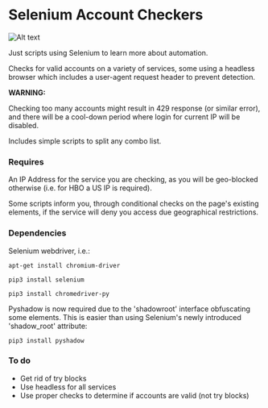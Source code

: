 # Selenium Account Checkers

![Alt text](assets/hbo.png "HBO max Checker")

Just scripts using Selenium to learn more about automation. 

Checks for valid accounts on a variety of services, some using a headless browser which includes a user-agent request header to prevent detection.

**WARNING:**

Checking too many accounts might result in 429 response (or similar error), and there will be a cool-down period where login for current IP will be disabled.

Includes simple scripts to split any combo list.

### Requires ###

An IP Address for the service you are checking, as you will be geo-blocked otherwise (i.e. for HBO a US IP is required).

Some scripts inform you, through conditional checks on the page's existing elements, if the service will deny you access due geographical restrictions.

### Dependencies ###

Selenium webdriver, i.e.:

``` apt-get install chromium-driver ```

``` pip3 install selenium ```

``` pip3 install chromedriver-py ```

Pyshadow is now required due to the 'shadowroot' interface obfuscating some elements. This is easier than using Selenium's newly introduced 'shadow_root' attribute:

```pip3 install pyshadow```

### To do ###

- Get rid of try blocks
- Use headless for all services
- Use proper checks to determine if accounts are valid (not try blocks)
